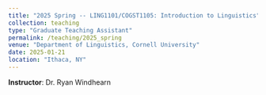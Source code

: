 ```yaml
---
title: "2025 Spring -- LING1101/COGST1105: Introduction to Linguistics" 
collection: teaching
type: "Graduate Teaching Assistant"
permalink: /teaching/2025_spring
venue: "Department of Linguistics, Cornell University"
date: 2025-01-21
location: "Ithaca, NY"
---
```


**Instructor**: Dr. Ryan Windhearn
